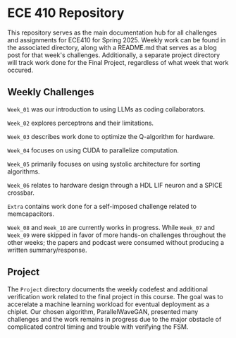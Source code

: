# ECE 410 Repository #
This repository serves as the main documentation hub for all challenges and assignments for ECE410 for Spring 2025. Weekly work can be found in the associated directory, along with a README.md that serves as a blog post for that week's challenges. Additionally, a separate project directory will track work done for the Final Project, regardless of what week that work occured. 

## Weekly Challenges ##
```Week_01``` was our introduction to using LLMs as coding collaborators.

```Week_02``` explores perceptrons and their limitations.

```Week_03``` describes work done to optimize the Q-algorithm for hardware.

```Week_04``` focuses on using CUDA to parallelize computation.

```Week_05``` primarily focuses on using systolic architecture for sorting algorithms.

```Week_06``` relates to hardware design through a HDL LIF neuron and a SPICE crossbar.

```Extra``` contains work done for a self-imposed challenge related to memcapacitors.

```Week_08``` and ```Week_10``` are currently works in progress. While ```Week_07``` and ```Week_09``` were skipped in favor of more hands-on challenges throughout the other weeks; the papers and podcast were consumed without producing a written summary/response.

## Project ##
The ```Project``` directory documents the weekly codefest and additional verification work related to the final project in this course. The goal was to accerelate a machine learning workload for eventual deployment as a chiplet. Our chosen algorithm, ParallelWaveGAN, presented many challenges and the work remains in progress due to the major obstacle of complicated control timing and trouble with verifying the FSM.
